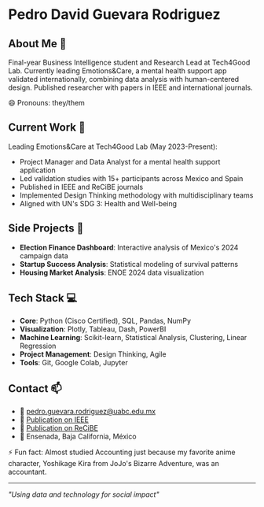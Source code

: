 # Pedro David Guevara Rodriguez

## About Me 👋
Final-year Business Intelligence student and Research Lead at Tech4Good Lab. Currently leading Emotions&Care, a mental health support app validated internationally, combining data analysis with human-centered design. Published researcher with papers in IEEE and international journals.

😄 Pronouns: they/them

## Current Work 🔭
Leading Emotions&Care at Tech4Good Lab (May 2023-Present):
- Project Manager and Data Analyst for a mental health support application
- Led validation studies with 15+ participants across Mexico and Spain
- Published in IEEE and ReCiBE journals
- Implemented Design Thinking methodology with multidisciplinary teams
- Aligned with UN's SDG 3: Health and Well-being

## Side Projects 🎯
- **Election Finance Dashboard**: Interactive analysis of Mexico's 2024 campaign data
- **Startup Success Analysis**: Statistical modeling of survival patterns
- **Housing Market Analysis**: ENOE 2024 data visualization

## Tech Stack 💻
- **Core**: Python (Cisco Certified), SQL, Pandas, NumPy
- **Visualization**: Plotly, Tableau, Dash, PowerBI
- **Machine Learning**: Scikit-learn, Statistical Analysis, Clustering, Linear Regression
- **Project Management**: Design Thinking, Agile
- **Tools**: Git, Google Colab, Jupyter

## Contact 📫
- 📧 pedro.guevara.rodriguez@uabc.edu.mx
- 💼 [Publication on IEEE](https://ieeexplore.ieee.org/document/10508706)
- 💼 [Publication on ReCiBE](https://recibe.cucei.udg.mx/index.php/ReCIBE/article/view/367)
- 📍 Ensenada, Baja California, México

⚡ Fun fact: Almost studied Accounting just because my favorite anime character, Yoshikage Kira from JoJo's Bizarre Adventure, was an accountant.

---
*"Using data and technology for social impact"*
